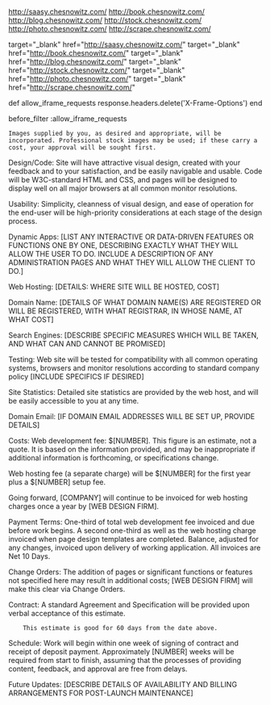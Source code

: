 http://saasy.chesnowitz.com/
http://book.chesnowitz.com/
http://blog.chesnowitz.com/
http://stock.chesnowitz.com/
http://photo.chesnowitz.com/
http://scrape.chesnowitz.com/

target="_blank" href="http://saasy.chesnowitz.com/"
target="_blank" href="http://book.chesnowitz.com/"
target="_blank" href="http://blog.chesnowitz.com/"
target="_blank" href="http://stock.chesnowitz.com/"
target="_blank" href="http://photo.chesnowitz.com/"
target="_blank" href="http://scrape.chesnowitz.com/"

def allow_iframe_requests
  response.headers.delete('X-Frame-Options')
end

   before_filter :allow_iframe_requests
  


  
  
  	Images supplied by you, as desired and appropriate, will be incorporated. Professional stock images may be used; if these carry a cost, your approval will be sought first.
	
Design/Code:	Site will have attractive visual design, created with your feedback and to your satisfaction, and be easily navigable and usable. Code will be W3C-standard HTML and CSS, and pages will be designed to display well on all major browsers at all common monitor resolutions.

Usability:	Simplicity, cleanness of visual design, and ease of operation for the end-user will be high-priority considerations at each stage of the design process. 

Dynamic Apps:	[LIST ANY INTERACTIVE OR DATA-DRIVEN FEATURES OR FUNCTIONS ONE BY ONE, DESCRIBING EXACTLY WHAT THEY WILL ALLOW THE USER TO DO. INCLUDE A DESCRIPTION OF ANY ADMINISTRATION PAGES AND WHAT THEY WILL ALLOW THE CLIENT TO DO.]

Web Hosting:	[DETAILS: WHERE SITE WILL BE HOSTED, COST]

Domain Name:	[DETAILS OF WHAT DOMAIN NAME(S) ARE REGISTERED OR WILL BE REGISTERED, WITH WHAT REGISTRAR, IN WHOSE NAME, AT WHAT COST]

Search Engines:	[DESCRIBE SPECIFIC MEASURES WHICH WILL BE TAKEN, AND WHAT CAN AND CANNOT BE PROMISED]

Testing:	Web site will be tested for compatibility with all common operating systems, browsers and monitor resolutions according to standard company policy [INCLUDE SPECIFICS IF DESIRED]

Site Statistics:	Detailed site statistics are provided by the web host, and will be easily accessible to you at any time.

Domain Email:	[IF DOMAIN EMAIL ADDRESSES WILL BE SET UP, PROVIDE DETAILS]

Costs:	Web development fee: $[NUMBER]. This figure is an estimate, not a quote. It is based on the information provided, and may be 
inappropriate if additional information is forthcoming, or specifications change.

Web hosting fee (a separate charge) will be $[NUMBER] for the first year plus a $[NUMBER] setup fee. 

Going forward, [COMPANY] will continue to be invoiced for web hosting charges once a year by [WEB DESIGN FIRM]. 

Payment Terms:	One-third of total web development fee invoiced and due before work begins. A second one-third as well as the web hosting charge invoiced when page design templates are completed. Balance, adjusted for any changes, invoiced upon delivery of working application. All invoices are Net 10 Days.

Change Orders:	The addition of pages or significant functions or features not specified here may result in additional costs; [WEB DESIGN FIRM] will make this clear via Change Orders. 

Contract:	A standard Agreement and Specification will be provided upon verbal acceptance of this estimate.

		This estimate is good for 60 days from the date above.

Schedule:	Work will begin within one week of signing of contract and receipt of deposit payment. Approximately [NUMBER] weeks will be required from start to finish, assuming that the processes of providing content, feedback, and approval are free from delays.

Future Updates:	[DESCRIBE DETAILS OF AVAILABILITY AND BILLING ARRANGEMENTS FOR POST-LAUNCH MAINTENANCE]